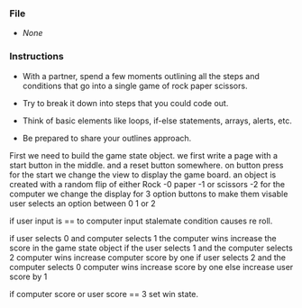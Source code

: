 ### File

* _None_

### Instructions

* With a partner, spend a few moments outlining all the steps and conditions that go into a single game of rock paper scissors.

* Try to break it down into steps that you could code out.

* Think of basic elements like loops, if-else statements, arrays, alerts, etc.

* Be prepared to share your outlines approach.


First we need to build the game state object. 
we first write a page with a start button in the middle. and a reset button somewhere.
on button press for the start we change the view to display the game board.
an object is created with a random flip of either Rock -0 paper -1 or scissors -2 for the computer
we change the display for 3 option buttons to make them visable
user selects an option between 0 1 or 2 

if user input is == to computer input stalemate condition causes re roll.

if user selects 0 and computer selects 1 the computer wins increase the score in the game state object 
if the user selects 1 and the  computer selects 2 computer wins increase computer score by one
if user selects 2 and the computer selects 0 computer wins increase score by one
else increase user score by 1

if computer score or user score == 3 set win state.

